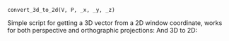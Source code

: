 ```
convert_3d_to_2d(V, P, _x, _y, _z)
```

Simple script for getting a 3D vector from a 2D window coordinate, works for both perspective and orthographic projections:
And 3D to 2D: